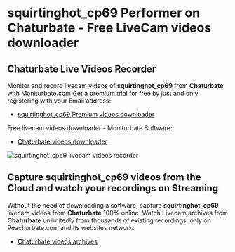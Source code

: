 # squirtinghot_cp69 Performer on Chaturbate - Free LiveCam videos downloader

## Chaturbate Live Videos Recorder

Monitor and record livecam videos of **squirtinghot_cp69** from **Chaturbate** with Moniturbate.com
Get a premium trial for free by just and only registering with your Email address:
* [squirtinghot_cp69 Premium videos downloader](https://moniturbate.com/request-demo-licence-key.html)

Free livecam videos downloader - Moniturbate Software:
* [Chaturbate videos downloader](https://moniturbate.com/moniturbate-download-software.html)

![squirtinghot_cp69 livecam videos recorder](https://peachurnet.com/templates/moniturbate-software.png)


## Capture squirtinghot_cp69 videos from the Cloud and watch your recordings on Streaming

Without the need of downloading a software, capture **squirtinghot_cp69** livecam videos from **Chaturbate** 100% online.
Watch Livecam archives from **Chaturbate** unlimitedly from thousands of existing recordings, only on Peachurbate.com and its websites network:
* [Chaturbate videos archives](https://peachurnet.com/)